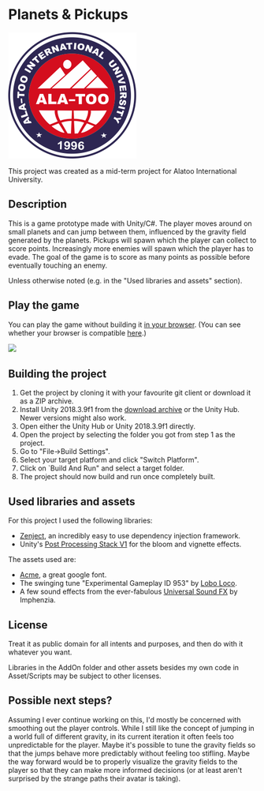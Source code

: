 # Planets & Pickups
<img src="logo.png">

This project was created as a mid-term project for Alatoo International University.

## Description

This is a game prototype made with Unity/C#. The player moves around on small planets and can jump between them, influenced by the gravity field generated by the planets. Pickups will spawn which the player can collect to score points. Increasingly more enemies will spawn which the player has to evade. The goal of the game is to score as many points as possible before eventually touching an enemy.

Unless otherwise noted (e.g. in the "Used libraries and assets" section).


## Play the game

You can play the game without building it [in your browser](https://dragonlab.de/projects/PlanetsAndPickups/). (You can see whether your browser is compatible [here](https://docs.unity3d.com/Manual/webgl-browsercompatibility.html).)

<img src="https://dragonlab.de/projects/PlanetsAndPickups/gameplay_small.gif"/>

## Building the project

1. Get the project by cloning it with your favourite git client or download it as a ZIP archive.
2. Install Unity 2018.3.9f1 from the [download archive](https://unity3d.com/get-unity/download/archive) or the Unity Hub. Newer versions might also work.
3. Open either the Unity Hub or Unity 2018.3.9f1 directly.
4. Open the project by selecting the folder you got from step 1 as the project.
5. Go to "File->Build Settings".
6. Select your target platform and click "Switch Platform".
7. Click on `Build And Run" and select a target folder.
8. The project should now build and run once completely built.

## Used libraries and assets

For this project I used the following libraries:
- [Zenject](https://github.com/modesttree/Zenject), an incredibly easy to use dependency injection framework.
- Unity's [Post Processing Stack V1](https://assetstore.unity.com/packages/essentials/post-processing-stack-83912) for the bloom and vignette effects.

The assets used are:
- [Acme](https://fonts.google.com/specimen/Acme?selection.family=Acme), a great google font.
- The swinging tune "Experimental Gameplay ID 953" by [Lobo Loco](http://freemusicarchive.org/music/Lobo_Loco).
- A few sound effects from the ever-fabulous [Universal Sound FX](https://www.imphenzia.com/universal-sound-fx) by Imphenzia.

## License

Treat it as public domain for all intents and purposes, and then do with it whatever you want.

Libraries in the AddOn folder and other assets besides my own code in Asset/Scripts may be subject to other licenses.

## Possible next steps?

Assuming I ever continue working on this, I'd mostly be concerned with smoothing out the player controls. While I still like the concept of jumping in a world full of different gravity, in its current iteration it often feels too unpredictable for the player. Maybe it's possible to tune the gravity fields so that the jumps behave more predictably without feeling too stifling. Maybe the way forward would be to properly visualize the gravity fields to the player so that they can make more informed decisions (or at least aren't surprised by the strange paths their avatar is taking).
